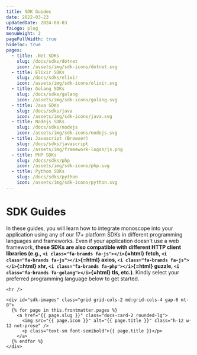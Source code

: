 ```yaml
---
title: SDK Guides
date: 2022-03-23
updatedDate: 2024-08-03
faLogo: plug
menuWeight: 2
pageFullWidth: true
hideToc: true
pages:
  - title: .Net SDKs
    slug: /docs/sdks/dotnet
    icon: /assets/img/sdk-icons/dotnet.svg
  - title: Elixir SDKs
    slug: /docs/sdks/elixir
    icon: /assets/img/sdk-icons/elixir.svg
  - title: Golang SDKs
    slug: /docs/sdks/golang
    icon: /assets/img/sdk-icons/golang.svg
  - title: Java SDKs
    slug: /docs/sdks/java
    icon: /assets/img/sdk-icons/java.svg
  - title: Nodejs SDKs
    slug: /docs/sdks/nodejs
    icon: /assets/img/sdk-icons/nodejs.svg
  - title: Javascript (Browser)
    slug: /docs/sdks/javascript
    icon: /assets/img/framework-logos/js.png
  - title: PHP SDKs
    slug: /docs/sdks/php
    icon: /assets/img/sdk-icons/php.svg
  - title: Python SDKs
    slug: /docs/sdks/python
    icon: /assets/img/sdk-icons/python.svg
---
```


# SDK Guides

In these guides, you will learn how to integrate monoscope into your application using any of our 17+ platform SDKs in different programming languages and frameworks. Even if your application doesn't use a web framework,
**these SDKs are also compatible with different HTTP client libraries (e.g., `<i class="fa-brands fa-js"></i>`{=html} fetch, `<i class="fa-brands fa-js"></i>`{=html} axios, `<i class="fa-brands fa-js"></i>`{=html} xhr, `<i class="fa-brands fa-php"></i>`{=html} guzzle, `<i class="fa-brands fa-golang"></i>`{=html} tls, etc.)**.
Kindly select your preferred programming language below to get started.

```=html
<hr />
```

```=html
<div id="sdk-images" class="grid grid-cols-2 md:grid-cols-4 gap-6 mt-8">
  {% for page in this.frontmatter.pages %}
    <a href="{{ page.slug }}" class="docs-card-2 rounded-lg">
      <img src="{{ page.icon }}" alt="{{ page.title }}" class="h-12 w-12 not-prose" />
      <p class="text-sm font-semibold">{{ page.title }}</p>
    </a>
  {% endfor %}
</div>
```
